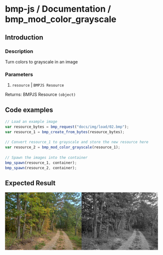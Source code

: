 # bmp-js / Documentation / bmp_mod_color_grayscale
## Introduction

### Description

Turn colors to grayscale in an image

### Parameters

1. `resource` | `BMPJS Resource`

Returns: BMPJS Resource `(object)`

## Code examples

```js
// Load an example image
var resource_bytes = bmp_request("docs/img/load/02.bmp");
var resource_1 = bmp_create_from_bytes(resource_bytes);

// Convert resource_1 to grayscale and store the new resource here
var resource_2 = bmp_mod_color_grayscale(resource_1);

// Spawn the images into the container
bmp_spawn(resource_1, container);
bmp_spawn(resource_2, container);
```

## Expected Result

![expected-result](./img/012.png)
